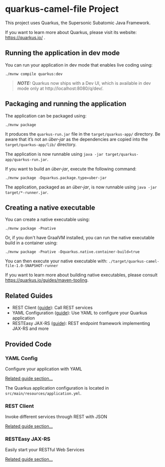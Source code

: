 # quarkus-camel-file Project

This project uses Quarkus, the Supersonic Subatomic Java Framework.

If you want to learn more about Quarkus, please visit its website: https://quarkus.io/ .

## Running the application in dev mode

You can run your application in dev mode that enables live coding using:

```shell script
./mvnw compile quarkus:dev
```

> **_NOTE:_**  Quarkus now ships with a Dev UI, which is available in dev mode only at http://localhost:8080/q/dev/.

## Packaging and running the application

The application can be packaged using:

```shell script
./mvnw package
```

It produces the `quarkus-run.jar` file in the `target/quarkus-app/` directory. Be aware that it’s not an _über-jar_ as
the dependencies are copied into the `target/quarkus-app/lib/` directory.

The application is now runnable using `java -jar target/quarkus-app/quarkus-run.jar`.

If you want to build an _über-jar_, execute the following command:

```shell script
./mvnw package -Dquarkus.package.type=uber-jar
```

The application, packaged as an _über-jar_, is now runnable using `java -jar target/*-runner.jar`.

## Creating a native executable

You can create a native executable using:

```shell script
./mvnw package -Pnative
```

Or, if you don't have GraalVM installed, you can run the native executable build in a container using:

```shell script
./mvnw package -Pnative -Dquarkus.native.container-build=true
```

You can then execute your native executable with: `./target/quarkus-camel-file-1.0-SNAPSHOT-runner`

If you want to learn more about building native executables, please consult https://quarkus.io/guides/maven-tooling.

## Related Guides

- REST Client ([guide](https://quarkus.io/guides/rest-client)): Call REST services
- YAML Configuration ([guide](https://quarkus.io/guides/config#yaml)): Use YAML to configure your Quarkus application
- RESTEasy JAX-RS ([guide](https://quarkus.io/guides/rest-json)): REST endpoint framework implementing JAX-RS and more

## Provided Code

### YAML Config

Configure your application with YAML

[Related guide section...](https://quarkus.io/guides/config-reference#configuration-examples)

The Quarkus application configuration is located in `src/main/resources/application.yml`.

### REST Client

Invoke different services through REST with JSON

[Related guide section...](https://quarkus.io/guides/rest-client)

### RESTEasy JAX-RS

Easily start your RESTful Web Services

[Related guide section...](https://quarkus.io/guides/getting-started#the-jax-rs-resources)
